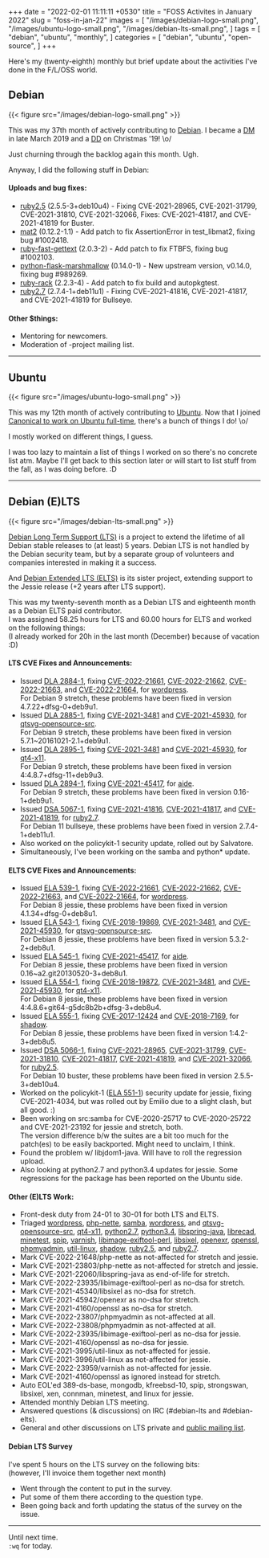 +++
date = "2022-02-01 11:11:11 +0530"
title = "FOSS Activites in January 2022"
slug = "foss-in-jan-22"
images = [
    "/images/debian-logo-small.png",
    "/images/ubuntu-logo-small.png",
    "/images/debian-lts-small.png",
]
tags = [
    "debian",
    "ubuntu",
    "monthly",
]
categories = [
    "debian",
    "ubuntu",
    "open-source",
]
+++

Here's my (twenty-eighth) monthly but brief update about the activities I've done in the F/L/OSS world.

## Debian
{{< figure src="/images/debian-logo-small.png" >}}

This was my 37th month of actively contributing to [Debian](https://www.debian.org/).
I became a [DM](https://wiki.debian.org/DebianMaintainer) in late March 2019 and a [DD](https://wiki.debian.org/DebianDeveloper) on Christmas '19! \o/

Just churning through the backlog again this month. Ugh.

Anyway, I did the following stuff in Debian:

#### Uploads and bug fixes:

- [ruby2.5](https://tracker.debian.org/pkg/ruby2.5) (2.5.5-3+deb10u4) - Fixing CVE-2021-28965, CVE-2021-31799, CVE-2021-31810, CVE-2021-32066, Fixes: CVE-2021-41817, and CVE-2021-41819 for Buster.
- [mat2](https://tracker.debian.org/pkg/mat2) (0.12.2-1.1) - Add patch to fix AssertionError in test_libmat2, fixing bug #1002418.
- [ruby-fast-gettext](https://tracker.debian.org/pkg/ruby-fast-gettext) (2.0.3-2) - Add patch to fix FTBFS, fixing bug #1002103.
- [python-flask-marshmallow](https://tracker.debian.org/pkg/python-flask-marshmallow) (0.14.0-1) - New upstream version, v0.14.0, fixing bug #989269.
- [ruby-rack](https://tracker.debian.org/pkg/ruby-rack) (2.2.3-4) - Add patch to fix build and autopkgtest.
- [ruby2.7](https://tracker.debian.org/pkg/ruby2.7) (2.7.4-1+deb11u1) - Fixing CVE-2021-41816, CVE-2021-41817, and CVE-2021-41819 for Bullseye.

#### Other $things:

- Mentoring for newcomers.
- Moderation of -project mailing list.

---

## Ubuntu
{{< figure src="/images/ubuntu-logo-small.png" >}}

This was my 12th month of actively contributing to [Ubuntu](https://ubuntu.com/about).
Now that I joined [Canonical to work on Ubuntu full-time](https://utkarsh2102.com/posts/hello-canonical/), there's a bunch of things I do! \o/

I mostly worked on different things, I guess.

I was too lazy to maintain a list of things I worked on so there's
no concrete list atm. Maybe I'll get back to this section later or
will start to list stuff from the fall, as I was doing before. :D

---

## Debian (E)LTS
{{< figure src="/images/debian-lts-small.png" >}}

[Debian Long Term Support (LTS)](https://www.freexian.com/en/services/debian-lts.html) is a project to extend the lifetime of all Debian stable releases to (at least) 5 years. Debian LTS is not handled by the Debian security team, but by a separate group of volunteers and companies interested in making it a success.  

And [Debian Extended LTS (ELTS)](https://deb.freexian.com/extended-lts) is its sister project, extending support to the Jessie release (+2 years after LTS support).

This was my twenty-seventh month as a Debian LTS and eighteenth month as a Debian ELTS paid contributor.  
I was assigned 58.25 hours for LTS and 60.00 hours for ELTS and worked on the following things:  
(I already worked for 20h in the last month (December) because of vacation :D)

#### LTS CVE Fixes and Announcements:

- Issued [DLA 2884-1](https://lists.debian.org/debian-lts-announce/2022/01/msg00019.html), fixing [CVE-2022-21661](https://security-tracker.debian.org/tracker/CVE-2022-21661), [CVE-2022-21662](https://security-tracker.debian.org/tracker/CVE-2022-21662), [CVE-2022-21663](https://security-tracker.debian.org/tracker/CVE-2022-21663), and [CVE-2022-21664](https://security-tracker.debian.org/tracker/CVE-2022-21664), for [wordpress](https://tracker.debian.org/pkg/wordpress).  
  For Debian 9 stretch, these problems have been fixed in version 4.7.22+dfsg-0+deb9u1.
- Issued [DLA 2885-1](https://lists.debian.org/debian-lts-announce/2022/01/msg00020.html), fixing [CVE-2021-3481](https://security-tracker.debian.org/tracker/CVE-2021-3481) and [CVE-2021-45930](https://security-tracker.debian.org/tracker/CVE-2021-45930), for [qtsvg-opensource-src](https://tracker.debian.org/pkg/qtsvg-opensource-src).  
  For Debian 9 stretch, these problems have been fixed in version 5.7.1~20161021-2.1+deb9u1.
- Issued [DLA 2895-1](https://lists.debian.org/debian-lts-announce/2022/01/msg00022.html), fixing [CVE-2021-3481](https://security-tracker.debian.org/tracker/CVE-2021-3481) and [CVE-2021-45930](https://security-tracker.debian.org/tracker/CVE-2021-45930), for [qt4-x11](https://tracker.debian.org/pkg/qt4-x11).  
  For Debian 9 stretch, these problems have been fixed in version 4:4.8.7+dfsg-11+deb9u3.
- Issued [DLA 2894-1](https://lists.debian.org/debian-lts-announce/2022/01/msg00024.html), fixing [CVE-2021-45417](https://security-tracker.debian.org/tracker/CVE-2021-45417), for [aide](https://tracker.debian.org/pkg/aide).  
  For Debian 9 stretch, these problems have been fixed in version 0.16-1+deb9u1.
- Issued [DSA 5067-1](https://lists.debian.org/debian-security-announce/2022/msg00034.html), fixing [CVE-2021-41816](https://security-tracker.debian.org/tracker/CVE-2021-41816), [CVE-2021-41817](https://security-tracker.debian.org/tracker/CVE-2021-41817), and [CVE-2021-41819](https://security-tracker.debian.org/tracker/CVE-2021-41819), for [ruby2.7](https://tracker.debian.org/pkg/ruby2.7).  
  For Debian 11 bullseye, these problems have been fixed in version 2.7.4-1+deb11u1.
- Also worked on the policykit-1 security update, rolled out by Salvatore.
- Simultaneously, I've been working on the samba and python* update.

#### ELTS CVE Fixes and Announcements:

- Issued [ELA 539-1](https://deb.freexian.com/extended-lts/updates/ela-539-1-wordpress/), fixing [CVE-2022-21661](https://security-tracker.debian.org/tracker/CVE-2022-21661), [CVE-2022-21662](https://security-tracker.debian.org/tracker/CVE-2022-21662), [CVE-2022-21663](https://security-tracker.debian.org/tracker/CVE-2022-21663), and [CVE-2022-21664](https://security-tracker.debian.org/tracker/CVE-2022-21664), for [wordpress](https://tracker.debian.org/pkg/wordpress).  
  For Debian 8 jessie, these problems have been fixed in version 4.1.34+dfsg-0+deb8u1.
- Issued [ELA 543-1](https://deb.freexian.com/extended-lts/updates/ela-543-1-qtsvg-opensource-src/), fixing [CVE-2018-19869](https://security-tracker.debian.org/tracker/CVE-2018-19869), [CVE-2021-3481](https://security-tracker.debian.org/tracker/CVE-2021-3481), and [CVE-2021-45930](https://security-tracker.debian.org/tracker/CVE-2021-45930), for [qtsvg-opensource-src](https://tracker.debian.org/pkg/qtsvg-opensource-src).  
  For Debian 8 jessie, these problems have been fixed in version 5.3.2-2+deb8u1.
- Issued [ELA 545-1](https://deb.freexian.com/extended-lts/updates/ela-545-1-aide/), fixing [CVE-2021-45417](https://security-tracker.debian.org/tracker/CVE-2021-45417), for [aide](https://tracker.debian.org/pkg/aide).  
  For Debian 8 jessie, these problems have been fixed in version 0.16~a2.git20130520-3+deb8u1.
- Issued [ELA 554-1](https://deb.freexian.com/extended-lts/updates/ela-554-1-qt4-x11/), fixing [CVE-2018-19872](https://security-tracker.debian.org/tracker/CVE-2018-19872), [CVE-2021-3481](https://security-tracker.debian.org/tracker/CVE-2021-3481), and [CVE-2021-45930](https://security-tracker.debian.org/tracker/CVE-2021-45930), for [qt4-x11](https://tracker.debian.org/pkg/qt4-x11).  
  For Debian 8 jessie, these problems have been fixed in version 4:4.8.6+git64-g5dc8b2b+dfsg-3+deb8u4.
- Issued [ELA 555-1](https://deb.freexian.com/extended-lts/updates/ela-555-1-shadow/), fixing [CVE-2017-12424](https://security-tracker.debian.org/tracker/CVE-2017-12424) and [CVE-2018-7169](https://security-tracker.debian.org/tracker/CVE-2018-7169), for [shadow](https://tracker.debian.org/pkg/shadow).  
  For Debian 8 jessie, these problems have been fixed in version 1:4.2-3+deb8u5.
- Issued [DSA 5066-1](https://lists.debian.org/debian-security-announce/2022/msg00033.html), fixing [CVE-2021-28965](https://security-tracker.debian.org/tracker/CVE-2021-28965), [CVE-2021-31799](https://security-tracker.debian.org/tracker/CVE-2021-31799), [CVE-2021-31810](https://security-tracker.debian.org/tracker/CVE-2021-31810), [CVE-2021-41817](https://security-tracker.debian.org/tracker/CVE-2021-41817), [CVE-2021-41819](https://security-tracker.debian.org/tracker/CVE-2021-41819), and [CVE-2021-32066](https://security-tracker.debian.org/tracker/CVE-2021-32066), for [ruby2.5](https://tracker.debian.org/pkg/ruby2.5).  
  For Debian 10 buster, these problems have been fixed in version 2.5.5-3+deb10u4.
- Worked on the policykit-1 ([ELA 551-1](https://deb.freexian.com/extended-lts/updates/ela-551-1-policykit-1/)) security update for jessie, fixing CVE-2021-4034, but was rolled out by Emilio due to a slight clash, but all good. :)  
- Been working on src:samba for CVE-2020-25717 to CVE-2020-25722 and CVE-2021-23192 for jessie and stretch, both.  
  The version difference b/w the suites are a bit too much for the patch(es) to be easily backported. Might need to unclaim, I think.
- Found the problem w/ libjdom1-java. Will have to roll the regression upload.  
- Also looking at python2.7 and python3.4 updates for jessie. Some regressions for the package has been reported on the Ubuntu side.  

#### Other (E)LTS Work:

- Front-desk duty from 24-01 to 30-01 for both LTS and ELTS.
- Triaged [wordpress](https://tracker.debian.org/pkg/wordpress),
[php-nette](https://tracker.debian.org/pkg/php-nette),
[samba](https://tracker.debian.org/pkg/samba),
[wordpress](https://tracker.debian.org/pkg/wordpress), and
[qtsvg-opensource-src](https://tracker.debian.org/pkg/qtsvg-opensource-src),
[qt4-x11](https://tracker.debian.org/pkg/qt4-x11),
[python2.7](https://tracker.debian.org/pkg/python2.7),
[python3.4](https://tracker.debian.org/pkg/python3.4),
[libspring-java](https://tracker.debian.org/pkg/libspring-java),
[librecad](https://tracker.debian.org/pkg/librecad),
[minetest](https://tracker.debian.org/pkg/minetest),
[spip](https://tracker.debian.org/pkg/spip),
[varnish](https://tracker.debian.org/pkg/varnish),
[libimage-exiftool-perl](https://tracker.debian.org/pkg/libimage-exiftool-perl),
[libsixel](https://tracker.debian.org/pkg/libsixel),
[openexr](https://tracker.debian.org/pkg/openexr),
[openssl](https://tracker.debian.org/pkg/openssl),
[phpmyadmin](https://tracker.debian.org/pkg/phpmyadmin),
[util-linux](https://tracker.debian.org/pkg/util-linux),
[shadow](https://tracker.debian.org/pkg/shadow),
[ruby2.5](https://tracker.debian.org/pkg/ruby2.5), and
[ruby2.7](https://tracker.debian.org/pkg/ruby2.7).
- Mark CVE-2022-21648/php-nette as not-affected for stretch and jessie.
- Mark CVE-2021-23803/php-nette as not-affected for stretch and jessie.
- Mark CVE-2021-22060/libspring-java as end-of-life for stretch.
- Mark CVE-2022-23935/libimage-exiftool-perl as no-dsa for stretch.
- Mark CVE-2021-45340/libsixel as no-dsa for stretch.
- Mark CVE-2021-45942/openexr as no-dsa for stretch.
- Mark CVE-2021-4160/openssl as no-dsa for stretch.
- Mark CVE-2022-23807/phpmyadmin as not-affected at all.
- Mark CVE-2022-23808/phpmyadmin as not-affected at all.
- Mark CVE-2022-23935/libimage-exiftool-perl as no-dsa for jessie.
- Mark CVE-2021-4160/openssl as no-dsa for jessie.
- Mark CVE-2021-3995/util-linux as not-affected for jessie.
- Mark CVE-2021-3996/util-linux as not-affected for jessie.
- Mark CVE-2022-23959/varnish as not-affected for jessie.
- Mark CVE-2021-4160/openssl as ignored instead for stretch.
- Auto EOL'ed 389-ds-base, mongodb, kfreebsd-10, spip, strongswan, libsixel, xen, connman, minetest, and linux for jessie.
- Attended monthly Debian LTS meeting.
- Answered questions (& discussions) on IRC (#debian-lts and #debian-elts).
- General and other discussions on LTS private and [public mailing list](https://lists.debian.org/debian-lts/2022/01/threads.html).

#### Debian LTS Survey

I've spent 5 hours on the LTS survey on the following bits:  
(however, I'll invoice them together next month)  
- Went through the content to put in the survey.
- Put some of them there according to the question type.
- Been going back and forth updating the status of the survey on the issue.

---

Until next time.  
`:wq` for today.
